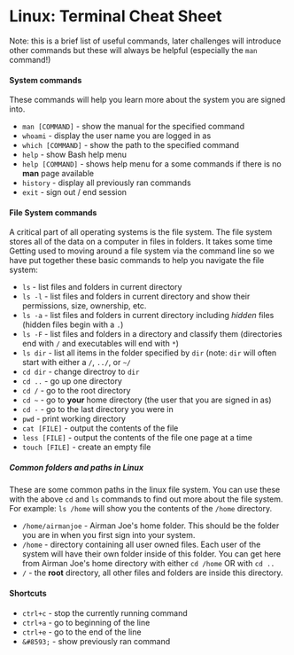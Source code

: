# Linux: Terminal Cheat Sheet
Note: this is a brief list of useful commands, later challenges will introduce
other commands but these will always be helpful (especially the `man` command!)

#### System commands
These commands will help you learn more about the system you are signed into.

* `man [COMMAND]` - show the manual for the specified command
* `whoami` - display the user name you are logged in as
* `which [COMMAND]` - show the path to the specified command
* `help` - show Bash help menu
* `help [COMMAND]` - shows help menu for a some commands if there is no **man** 
  page available
* `history` - display all previously ran commands
* `exit` - sign out / end session

#### File System commands
A critical part of all operating systems is the file system.  The file system
stores all of the data on a computer in files in folders.  It takes some time 
Getting used to moving around a file system via the command line so we have
put together these basic commands to help you navigate the file system:
* `ls` - list files and folders in current directory
* `ls -l` - list files and folders in current directory and show their 
  permissions, size, ownership, etc.
* `ls -a` - list files and folders in current directory including *hidden* 
  files (hidden files begin with a `.`)
* `ls -F` - list files and folders in a directory and classify them 
  (directories end with `/` and executables will end with `*`)
* `ls dir` - list all items in the folder specified by `dir` (note: `dir` will 
  often start with either a `/`, `../`, or `~/`
* `cd dir` - change directroy to `dir`
* `cd ..` - go up one directory
* `cd /` - go to the root directory
* `cd ~` - go to **your** home directory (the user that you are signed in as)
* `cd -` - go to the last directory you were in
* `pwd` - print working directory
* `cat [FILE]` - output the contents of the file
* `less [FILE]` - output the contents of the file one page at a time
* `touch [FILE]` - create an empty file

##### Common folders and paths in Linux
These are some common paths in the linux file system.  You can use these with
the above `cd` and `ls` commands to find out more about the file system.  For
example: `ls /home` will show you the contents of the `/home` directory.

* `/home/airmanjoe` - Airman Joe's home folder.  This should be the folder you
  are in when you first sign into your system.
* `/home` - directory containing all user owned files.  Each user of the 
  system will have their own folder inside of this folder.  You can get here
  from Airman Joe's home directory with either `cd /home` OR with `cd ..`
* `/` - the **root** directory, all other files and folders are inside this
  directory.


#### Shortcuts
* `ctrl+c` - stop the currently running command
* `ctrl+a` - go to beginning of the line
* `ctrl+e` - go to the end of the line
* `&#8593;` - show previously ran command
 
